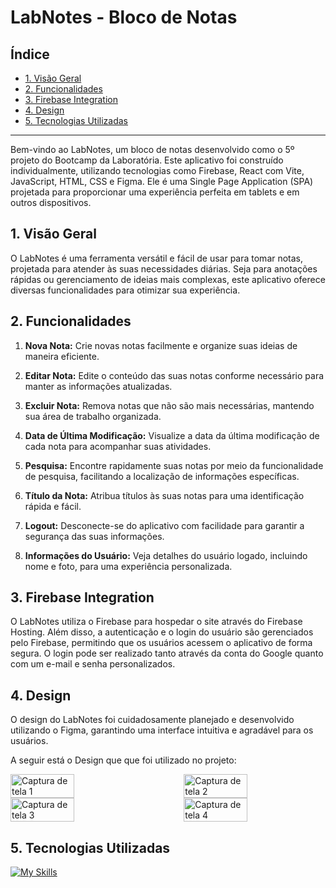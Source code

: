 # LabNotes - Bloco de Notas

## Índice

* [1. Visão Geral](#1-visão-geral)
* [2. Funcionalidades](#2-funcionalidades)
* [3. Firebase Integration](#3-firebase-integration)
* [4. Design](#4-design)
* [5. Tecnologias Utilizadas](#5-tecnologias-utilizadas)

***

Bem-vindo ao LabNotes, um bloco de notas desenvolvido como o 5º projeto do Bootcamp da Laboratória. Este aplicativo foi construído individualmente, utilizando tecnologias como Firebase, React com Vite, JavaScript, HTML, CSS e Figma. Ele é uma Single Page Application (SPA) projetada para proporcionar uma experiência perfeita em tablets e em outros dispositivos.

## 1. Visão Geral

O LabNotes é uma ferramenta versátil e fácil de usar para tomar notas, projetada para atender às suas necessidades diárias. Seja para anotações rápidas ou gerenciamento de ideias mais complexas, este aplicativo oferece diversas funcionalidades para otimizar sua experiência.

## 2. Funcionalidades

1. **Nova Nota:** Crie novas notas facilmente e organize suas ideias de maneira eficiente.

2. **Editar Nota:** Edite o conteúdo das suas notas conforme necessário para manter as informações atualizadas.

3. **Excluir Nota:** Remova notas que não são mais necessárias, mantendo sua área de trabalho organizada.

4. **Data de Última Modificação:** Visualize a data da última modificação de cada nota para acompanhar suas atividades.

5. **Pesquisa:** Encontre rapidamente suas notas por meio da funcionalidade de pesquisa, facilitando a localização de informações específicas.

6. **Título da Nota:** Atribua títulos às suas notas para uma identificação rápida e fácil.

7. **Logout:** Desconecte-se do aplicativo com facilidade para garantir a segurança das suas informações.

8. **Informações do Usuário:** Veja detalhes do usuário logado, incluindo nome e foto, para uma experiência personalizada.


## 3. Firebase Integration

O LabNotes utiliza o Firebase para hospedar o site através do Firebase Hosting. Além disso, a autenticação e o login do usuário são gerenciados pelo Firebase, permitindo que os usuários acessem o aplicativo de forma segura. O login pode ser realizado tanto através da conta do Google quanto com um e-mail e senha personalizados.


## 4. Design
O design do LabNotes foi cuidadosamente planejado e desenvolvido utilizando o Figma, garantindo uma interface intuitiva e agradável para os usuários.

A seguir está o Design que que foi utilizado no projeto:
<div style="display: flex; justify-content: space-between; flex-wrap: wrap;">
  <img src="https://github.com/Diulianne/SAP010-notes/assets/89495506/c9cbaec7-5516-426d-9461-77765cc7c242" alt="Captura de tela 1" width="45%">
  <img src="https://github.com/Diulianne/SAP010-notes/assets/89495506/ebfcb5c6-03c7-4559-9005-d7e1d28503f8" alt="Captura de tela 2" width="45%">
  <img src="https://github.com/Diulianne/SAP010-notes/assets/89495506/e12e927a-41a6-46a6-8349-ba2301efc8b1" alt="Captura de tela 3" width="45%">
  <img src="https://github.com/Diulianne/SAP010-notes/assets/89495506/fe611597-b8ee-4aa9-84de-19a3c1343788" alt="Captura de tela 4" width="45%">
</div>




## 5. Tecnologias Utilizadas
[![My Skills](https://skillicons.dev/icons?i=js,css,html,react,vite,figma,firebase,git,github&theme=light)](https://skillicons.dev)
